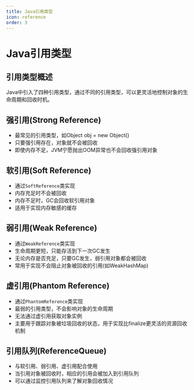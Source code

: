 ```yaml
---
title: Java引用类型
icon: reference
order: 3
---
```

# Java引用类型

## 引用类型概述
Java中引入了四种引用类型，通过不同的引用类型，可以更灵活地控制对象的生命周期和回收时机。

## 强引用(Strong Reference)
- 最常见的引用类型，如Object obj = new Object()
- 只要强引用存在，对象就不会被回收
- 即使内存不足，JVM宁愿抛出OOM异常也不会回收强引用对象

## 软引用(Soft Reference)
- 通过`SoftReference`类实现
- 内存充足时不会被回收
- 内存不足时，GC会回收软引用对象
- 适用于实现内存敏感的缓存

## 弱引用(Weak Reference)
- 通过`WeakReference`类实现
- 生命周期更短，只能存活到下一次GC发生
- 无论内存是否充足，只要GC发生，弱引用对象都会被回收
- 常用于实现不会阻止对象被回收的引用(如WeakHashMap)

## 虚引用(Phantom Reference)
- 通过`PhantomReference`类实现
- 最弱的引用类型，不会影响对象的生命周期
- 无法通过虚引用获取对象实例
- 主要用于跟踪对象被垃圾回收的状态，用于实现比finalize更灵活的资源回收机制

## 引用队列(ReferenceQueue)
- 与软引用、弱引用、虚引用配合使用
- 当引用对象被回收时，相应的引用会被加入到引用队列
- 可以通过监控引用队列来了解对象回收情况
